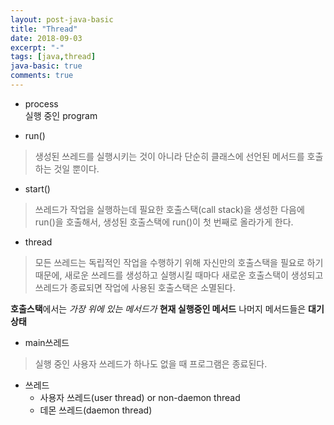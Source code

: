```yaml
---
layout: post-java-basic
title: "Thread"
date: 2018-09-03
excerpt: "-"
tags: [java,thread]
java-basic: true
comments: true
---
```


- process  
실행 중인 program  

- run()

> 생성된 쓰레드를 실행시키는 것이 아니라
단순히 클래스에 선언된 메서드를 호출하는 것일 뿐이다.  


- start()

> 쓰레드가 작업을 실행하는데 필요한 호출스택(call stack)을 생성한 다음에
run()을 호출해서, 생성된 호출스택에 run()이 첫 번째로 올라가게 한다.  


- thread  

> 모든 쓰레드는 독립적인 작업을 수행하기 위해 자신만의 호출스택을 필요로 하기 때문에,
새로운 쓰레드를 생성하고 실행시킬 때마다 새로운 호출스택이 생성되고 쓰레드가 종료되면
작업에 사용된 호출스택은 소멸된다.  


**호출스택**에서는 *가장 위에 있는 메서드가* **현재 실행중인 메서드**
나머지 메서드들은 **대기상태**  

- main쓰레드  

> 실행 중인 사용자 쓰레드가 하나도 없을 때 프로그램은 종료된다.  


- 쓰레드
  - 사용자 쓰레드(user thread) or non-daemon thread  
  - 데몬 쓰레드(daemon thread)  
